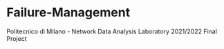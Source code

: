 # Failure-Management
Politecnico di Milano - Network Data Analysis Laboratory 2021/2022 Final Project
